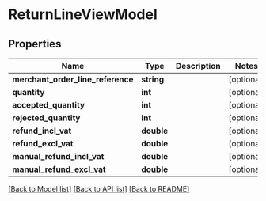 # ReturnLineViewModel

## Properties
Name | Type | Description | Notes
------------ | ------------- | ------------- | -------------
**merchant_order_line_reference** | **string** |  | [optional] 
**quantity** | **int** |  | [optional] 
**accepted_quantity** | **int** |  | [optional] 
**rejected_quantity** | **int** |  | [optional] 
**refund_incl_vat** | **double** |  | [optional] 
**refund_excl_vat** | **double** |  | [optional] 
**manual_refund_incl_vat** | **double** |  | [optional] 
**manual_refund_excl_vat** | **double** |  | [optional] 

[[Back to Model list]](../README.md#documentation-for-models) [[Back to API list]](../README.md#documentation-for-api-endpoints) [[Back to README]](../README.md)


